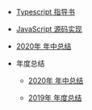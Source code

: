 - [Typescript 指导书](https://rain120.github.io/typescript-guide/)

- [JavaScript 源码实现](https://rain120.github.io/awesome-javascript-code-implementation/)

- [2020年 年中总结](https://github.com/Rain120/Web-Study/issues/13)

- 年度总结

  - [2020年 年中总结](https://github.com/Rain120/Web-Study/issues/13)

  - [2019年 年度总结](https://github.com/Rain120/Web-Study/issues/12)

<!-- - Lang(测试)
  - 中文
  - English
  - Spanish
  - French -->
